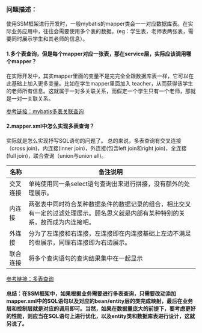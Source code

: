 ### **问题描述：**
使用SSM框架进行开发时，一般mybatis的mapper类会一一对应数据库表。在实际业务应用中，往往会需要使用多个表的数据。(eg：学生表，老师表两张表，需要同时展示学生和其老师的信息）。

#### **1.多个表查询，但是每个mapper对应一张表，那在service层，实际应该调用哪个mapper？**

在实际开发中，其实mapper里面的变量不是完完全全跟数据库表一样，它可以在此基础上加入更多变量。比如在学生mapper里面加入<List> teacher，从而获得该学生的老师所有信息。这就属于一对多关联关系，而假定一个学生只有一个老师，那就是一对一关联关系。


[参考链接：mybatis多表关联查询](href="https://blog.csdn.net/kangkangwanwan/article/details/79065499")

#### **2.mapper.xml中怎么实现多表查询？**
实际就是怎么实现抒写SQL语句的问题了。
总的来说，多表查询有交叉连接（cross join)，内连接(inner join)，外连接(包含left join和right join)，全连接(full join)，联合查询（union与union all)。

| 名称 | 备注说明 |
| --- | --- |
| 交叉连接 |单纯使用同一条select语句查询出来进行拼接，没有额外的处理展示。  |
| 内连接 |两张表中同时符合某种数据条件的数据记录的组合，相比交叉有一定的过滤处理展示。顾名思义就是内部有某种特别的关系，故而成为内连接吧。  |
|外连接  | 分为了左连接和右连接，左连接即在内连接基础上左边不满足的也展示，同理右连接即为右边展示。 |
|联合连接 | 将多个查询语句的查询结果集中在一起显示 |

[参考链接：多表查询]( href="https://www.zsythink.net/archives/1105")



#### 总结：在SSM框架中，如果根据业务需要进行多表查询，只需要改动添加mapper.xml中的SQL语句以及对应的bean/entity层的类完成映射，最后在业务层和控制层就是对应的调用即可。当然，如果在数据量庞大的前提下，要考虑更好的性能，则应当在SQL语句上进行优化，以及entity类和数据库表进行设计，这就另说了。







